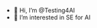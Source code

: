 - 👋 Hi, I’m @Testing4AI
- 👀 I’m interested in SE for AI 
<!-- - 🌱 I’m currently learning ... -->
<!-- - 💞️ I’m looking to collaborate on ... -->
<!-- - 📫 How to reach me ... -->

<!---
Testing4AI/Testing4AI is a ✨ special ✨ repository because its `README.md` (this file) appears on your GitHub profile.
You can click the Preview link to take a look at your changes.
--->
